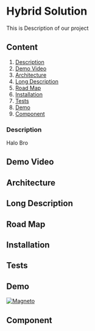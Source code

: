 # Hybrid Solution
This is Description of our project

## Content
1. [Description](#description)
2. [Demo Video](#demo-video)
3. [Architecture](#architecture)
4. [Long Description](#long-description)
5. [Road Map](#road-map)
6. [Installation](#installation)
7. [Tests](#tests)
8. [Demo](#demo)
9. [Component](#component)

### Description
Halo Bro

## Demo Video

## Architecture

## Long Description

## Road Map

## Installation

## Tests

## Demo
[![Magneto](http://img.youtube.com/vi/nhab1EWRwF8/0.jpg)](http://www.youtube.com/watch?v=nhab1EWRwF8)

## Component

